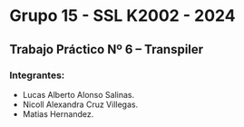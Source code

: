 # Grupo 15 - SSL K2002 - 2024

## Trabajo Práctico Nº 6 – Transpiler


### Integrantes:

- Lucas Alberto Alonso Salinas.
- Nicoll Alexandra Cruz Villegas.
- Matias Hernandez.